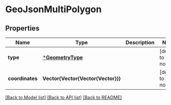 # GeoJsonMultiPolygon


## Properties
Name | Type | Description | Notes
------------ | ------------- | ------------- | -------------
**type** | [***GeometryType**](GeometryType.md) |  | [default to nothing]
**coordinates** | **Vector{Vector{Vector{Vector}}}** |  | [default to nothing]


[[Back to Model list]](../README.md#models) [[Back to API list]](../README.md#api-endpoints) [[Back to README]](../README.md)


